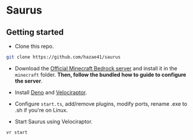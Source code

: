 # Saurus

## Getting started

- Clone this repo.

```bash
git clone https://github.com/hazae41/saurus
```

- Download the [Official Minecraft Bedrock server](https://www.minecraft.net/en-us/download/server/bedrock/) and install it in the `minecraft` folder. **Then, follow the bundled how to guide to configure the server**.

- Install [Deno](https://deno.land/#installation) and [Velociraptor](https://github.com/umbopepato/velociraptor#install).

- Configure `start.ts`, add/remove plugins, modify ports, rename .exe to .sh if you're on Linux.

- Start Saurus using Velociraptor.

```bash
vr start
```